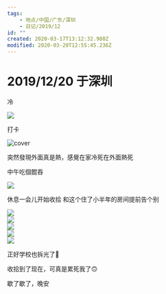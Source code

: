 ```yaml
---
tags:
    - 地点/中国/广东/深圳
    - 日记/2019/12
id: ""
created: 2020-03-17T13:12:32.980Z
modified: 2020-03-20T12:55:45.236Z
---
```


# 2019/12/20 于深圳

<!-- @timer "date":"Fri Dec 20 2019 10:17:21 GMT+0800 (CST)" -->

冷

<!-- @timer "date":"Fri Dec 20 2019 10:51:52 GMT+0800 (CST)","duration":"35 minutes" -->

![](https://i.loli.net/2019/12/20/K2DrSBze3TlNpMQ.jpg)

<!-- @timer "date":"Fri Dec 20 2019 12:30:04 GMT+0800 (CST)","duration":"about 2 hours" -->

打卡

![cover](https://i.loli.net/2019/12/20/2RjWrxNGEhMkQZl.jpg)

突然發現外面真是熱，感覺在家冷死在外面熱死

<!-- @timer "date":"Fri Dec 20 2019 13:08:46 GMT+0800 (CST)","duration":"39 minutes" -->

中午吃個餛吞

![](https://i.loli.net/2019/12/20/x7BwsSbCVvdiZHQ.jpg)

<!-- @timer "date":"Fri Dec 20 2019 13:54:50 GMT+0800 (CST)","duration":"about 1 hour" -->

休息一会儿开始收拾
和这个住了小半年的房间提前告个别

![](https://i.loli.net/2019/12/20/6fUWMBP2iXKlHDQ.jpg)  
![](https://i.loli.net/2019/12/20/64p1CwOKNlmb58X.jpg)  
![](https://i.loli.net/2019/12/20/EmQhWJM2yfrtR8I.jpg)  
![](https://i.loli.net/2019/12/20/DLyY2XalCAUxsdR.jpg)  
![](https://i.loli.net/2019/12/20/dMBauzTH2iWrAKF.jpg)

正好学校也拆光了:new_moon_with_face:

<!-- @timer "date":"Fri Dec 20 2019 18:36:56 GMT+0800 (CST)","duration":"about 5 hours" -->

收拾到了现在，可真是累死我了:upside_down_face:

<!-- @timer "date":"Fri Dec 20 2019 22:16:52 GMT+0800 (CST)","duration":"about 4 hours" -->

歇了歇了，晚安
